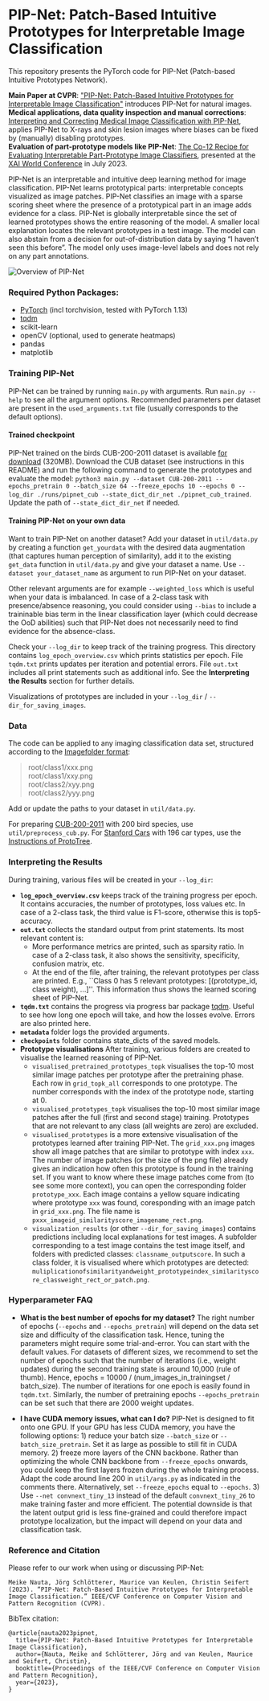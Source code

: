 # PIP-Net: Patch-Based Intuitive Prototypes for Interpretable Image Classification
This repository presents the PyTorch code for PIP-Net (Patch-based Intuitive Prototypes Network). 

**Main Paper at CVPR**: ["PIP-Net: Patch-Based Intuitive Prototypes for Interpretable Image Classification"](https://openaccess.thecvf.com/content/CVPR2023/papers/Nauta_PIP-Net_Patch-Based_Intuitive_Prototypes_for_Interpretable_Image_Classification_CVPR_2023_paper.pdf) introduces PIP-Net for natural images.\
**Medical applications, data quality inspection and manual corrections**: [Interpreting and Correcting Medical Image Classification with PIP-Net](https://arxiv.org/abs/2307.10404), applies PIP-Net to X-rays and skin lesion images where biases can be fixed by (manually) disabling prototypes. \
**Evaluation of part-prototype models like PIP-Net**: [The Co-12 Recipe for Evaluating Interpretable Part-Prototype Image Classifiers](https://arxiv.org/abs/2307.14517), presented at the [XAI World Conference](https://xaiworldconference.com/) in July 2023. 


PIP-Net is an interpretable and intuitive deep learning method for image classification. PIP-Net learns prototypical parts: interpretable concepts visualized as image patches. PIP-Net classifies an image with a sparse scoring sheet where the presence of a prototypical part in an image adds evidence for a class. PIP-Net is globally interpretable since the set of learned prototypes shows the entire reasoning of the model. A smaller local explanation locates the relevant prototypes in a test image. The model can also abstain from a decision for out-of-distribution data by saying “I haven’t seen this before”. The model only uses image-level labels and does not rely on any part annotations. 

![Overview of PIP-Net](https://github.com/M-Nauta/PIPNet/blob/main/nauta_pipnet_cpvr.png)

### Required Python Packages:
* [PyTorch](https://pytorch.org/get-started/locally/) (incl torchvision, tested with PyTorch 1.13)
* [tqdm](https://tqdm.github.io/)
* scikit-learn
* openCV (optional, used to generate heatmaps)
* pandas
* matplotlib

### Training PIP-Net
PIP-Net can be trained by running `main.py` with arguments. Run `main.py --help` to see all the argument options. Recommended parameters per dataset are present in the `used_arguments.txt` file (usually corresponds to the default options). 

#### Trained checkpoint
PIP-Net trained on the birds CUB-200-2011 dataset is available [for download](https://drive.google.com/file/d/1G8iiXgZ5gENYicwS8nLIg2Gf43A49kKm/view)  (320MB). Download the CUB dataset (see instructions in this README) and run the following command to generate the prototypes and evaluate the model: 
``python3 main.py --dataset CUB-200-2011 --epochs_pretrain 0 --batch_size 64 --freeze_epochs 10 --epochs 0 --log_dir ./runs/pipnet_cub --state_dict_dir_net ./pipnet_cub_trained``. Update the path of ``--state_dict_dir_net`` if needed.

#### Training PIP-Net on your own data
Want to train PIP-Net on another dataset? Add your dataset in ``util/data.py`` by creating a function ``get_yourdata`` with the desired data augmentation (that captures human perception of similarity), add it to the existing ``get_data`` function in ``util/data.py`` and give your dataset a name. Use ``--dataset your_dataset_name`` as argument to run PIP-Net on your dataset. 

Other relevant arguments are for example  ``--weighted_loss`` which is useful when your data is imbalanced. In case of a 2-class task with presence/absence reasoning, you could consider using ``--bias`` to include a traininable bias term in the linear classification layer (which could decrease the OoD abilities) such that PIP-Net does not necessarily need to find evidence for the absence-class.

Check your `--log_dir` to keep track of the training progress. This directory contains `log_epoch_overview.csv` which prints statistics per epoch. File `tqdm.txt` prints updates per iteration and potential errors. File `out.txt` includes all print statements such as additional info. See the **Interpreting the Results** section for further details. 

Visualizations of prototypes are included in your `--log_dir` / `--dir_for_saving_images`. 

### Data
The code can be applied to any imaging classification data set, structured according to the [Imagefolder format](https://pytorch.org/vision/stable/generated/torchvision.datasets.ImageFolder.html#torchvision.datasets.ImageFolder): 

>root/class1/xxx.png  <br /> root/class1/xxy.png  <br /> root/class2/xyy.png <br /> root/class2/yyy.png

Add or update the paths to your dataset in ``util/data.py``. 

For preparing [CUB-200-2011]([http://www.vision.caltech.edu/visipedia/CUB-200-2011.html](https://www.vision.caltech.edu/datasets/cub_200_2011/)) with 200 bird species, use `util/preprocess_cub.py`. For [Stanford Cars](https://ai.stanford.edu/~jkrause/cars/car_dataset.html) with 196 car types, use the [Instructions of ProtoTree](https://github.com/M-Nauta/ProtoTree/blob/main/README.md#preprocessing-cub).

### Interpreting the Results
During training, various files will be created in your ``--log_dir``:

- **``log_epoch_overview.csv``** keeps track of the training progress per epoch. It contains accuracies, the number of prototypes, loss values etc. In case of a 2-class task, the third value is F1-score, otherwise this is top5-accuracy. 
- **``out.txt``** collects the standard output from print statements. Its most relevant content is:
    - More performance metrics are printed, such as sparsity ratio. In case of a 2-class task, it also shows the sensitivity, specificity, confusion matrix, etc.
    - At the end of the file, after training, the relevant prototypes per class are printed. E.g., ``Class 0 has 5 relevant prototypes: [(prototype_id, class weight), ...]''. This information thus shows the learned scoring sheet of PIP-Net.
- **``tqdm.txt``** contains the progress via progress bar package [tqdm](https://tqdm.github.io/). Useful to see how long one epoch will take, and how the losses evolve. Errors are also printed here.
- **``metadata``** folder logs the provided arguments.
- **``checkpoints``** folder contains state_dicts of the saved models. 
- **Prototype visualisations** After training, various folders are created to visualise the learned reasoning of PIP-Net.
    - ``visualised_pretrained_prototypes_topk`` visualises the top-10 most similar image patches per prototype after the pretraining phase. Each row in ``grid_topk_all`` corresponds to one prototype. The number corresponds with the index of the prototype node, starting at 0.
    - ``visualised_prototypes_topk`` visualises the top-10 most similar image patches after the full (first and second stage) training. Prototypes that are not relevant to any class (all weights are zero) are excluded.
    - ``visualised_prototypes`` is a more extensive visualisation of the prototypes learned after training PIP-Net. The ``grid_xxx.png`` images show all image patches that are similar to prototype with index ``xxx``. The number of image patches (or the size of the png file) already gives an indication how often this prototype is found in the training set. If you want to know where these image patches come from (to see some more context), you can open the corresponding folder ``prototype_xxx``. Each image contains a yellow square indicating where prototype ``xxx`` was found, coresponding with an image patch in ``grid_xxx.png``. The file name is ``pxxx_imageid_similarityscore_imagename_rect.png``.
    - ``visualization_results`` (or other ``--dir_for_saving_images``) contains predictions including local explanations for test images. A subfolder corresponding to a test image contains the test image itself, and folders with predicted classes: ``classname_outputscore``. In such a class folder, it is visualised where which prototypes are detected: ``muliplicationofsimilarityandweight_prototypeindex_similarityscore_classweight_rect_or_patch.png``.

### Hyperparameter FAQ
* **What is the best number of epochs for my dataset?**
The right number of epochs (`--epochs` and `--epochs_pretrain`) will depend on the data set size and difficulty of the classification task. Hence, tuning the parameters might require some trial-and-error. You can start with the default values. For datasets of different sizes, we recommend to set the number of epochs such that the number of iterations (i.e., weight updates) during the second training state is around 10,000 (rule of thumb). Hence, epochs = 10000 / (num_images_in_trainingset / batch_size). The number of iterations for one epoch is easily found in ``tqdm.txt``. Similarly, the number of pretraining epochs `--epochs_pretrain` can be set such that there are 2000 weight updates. 

* **I have CUDA memory issues, what can I do?** PIP-Net is designed to fit onto one GPU. If your GPU has less CUDA memory, you have the following options: 1) reduce your batch size `--batch_size` or `--batch_size_pretrain`. Set it as large as possible to still fit in CUDA memory. 2) freeze more layers of the CNN backbone. Rather than optimizing the whole CNN backbone from `--freeze_epochs` onwards, you could keep the first layers frozen during the whole training process. Adapt the code around line 200 in `util/args.py` as indicated in the comments there. Alternatively, set `--freeze_epochs` equal to `--epochs`. 3) Use ``--net convnext_tiny_13`` instead of the default ``convnext_tiny_26`` to make training faster and more efficient. The potential downside is that the latent output grid is less fine-grained and could therefore impact prototype localization, but the impact will depend on your data and classification task.  

### Reference and Citation
Please refer to our work when using or discussing PIP-Net:

```
Meike Nauta, Jörg Schlötterer, Maurice van Keulen, Christin Seifert (2023). “PIP-Net: Patch-Based Intuitive Prototypes for Interpretable Image Classification.” IEEE/CVF Conference on Computer Vision and Pattern Recognition (CVPR).
```

BibTex citation:
```
@article{nauta2023pipnet,
  title={PIP-Net: Patch-Based Intuitive Prototypes for Interpretable Image Classification},
  author={Nauta, Meike and Schlötterer, Jörg and van Keulen, Maurice and Seifert, Christin},
  booktitle={Proceedings of the IEEE/CVF Conference on Computer Vision and Pattern Recognition},
  year={2023},
}
```



